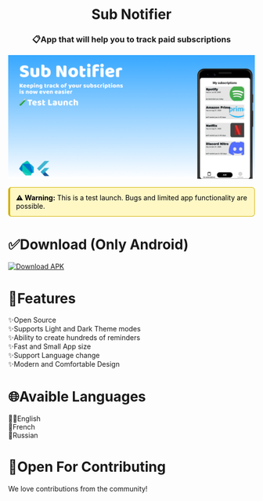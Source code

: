 <h1 align="center">Sub Notifier</h1>
<h3 align="center">📋App that will help you to track paid subscriptions</h3>

![banner](assets/banner/banner.png)
<div style="padding: 12px; margin-bottom: 16px; border: 1px solid #d1b100; border-left-width: 4px; border-radius: 6px; background-color: #fff8c5; color: black;">
  <strong>⚠️ Warning:</strong> This is a test launch. Bugs and limited  app functionality are possible. 
</div>
<h1>✅Download (Only Android)</h2>
<a href="https://github.com/prosnake1/sub_notifier_app/releases/download/pre-release/sub_notifier-v0.1.0-alpha.apk" download>
  <img src="https://img.shields.io/badge/Download-APK-green?style=for-the-badge&logo=android" alt="Download APK">
</a>
<h1>🚀Features</h1>
✨Open Source <br>
✨Supports Light and Dark Theme modes <br>
✨Ability to create hundreds of reminders <br>
✨Fast and Small App size <br>
✨Support Language change <br>
✨Modern and Comfortable Design <br>
<h1>🌐Avaible Languages</h1>
💂‍♂️English <br>
🥐French <br>
🐻Russian <br>

<h1>🤝Open For Contributing</h1>
<p>We love contributions from the community!</p>
